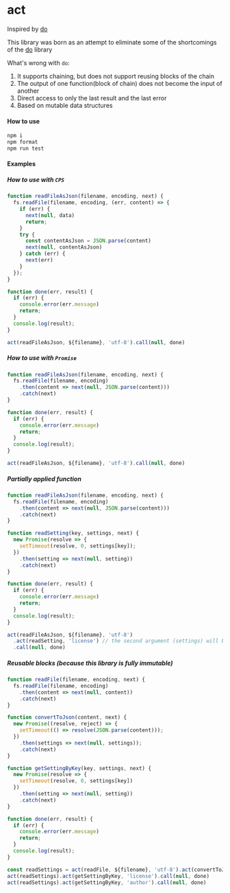 # act

Inspired by [do](https://github.com/metarhia/do)

This library was born as an attempt to eliminate some of the shortcomings of the [do](https://github.com/metarhia/do) library

What's wrong with `do`:
1) It supports chaining, but does not support reusing blocks of the chain
2) The output of one function(block of chain) does not become the input of another
3) Direct access to only the last result and the last error
4) Based on mutable data structures


#### How to use

```sh
npm i
npm format
npm run test
```

#### Examples

##### How to use with `CPS`

```js
function readFileAsJson(filename, encoding, next) {
  fs.readFile(filename, encoding, (err, content) => {
    if (err) {
      next(null, data)
      return;
    }
    try {
      const contentAsJson = JSON.parse(content)
      next(null, contentAsJson)
    } catch (err) {
      next(err)
    }
  });
}

function done(err, result) {
  if (err) {
    console.error(err.message)
    return;
  }
  console.log(result);
}

act(readFileAsJson, ${filename}, 'utf-8').call(null, done)
```

##### How to use with `Promise`

```js
function readFileAsJson(filename, encoding, next) {
  fs.readFile(filename, encoding)
    .then(content => next(null, JSON.parse(content)))
    .catch(next)
}

function done(err, result) {
  if (err) {
    console.error(err.message)
    return;
  }
  console.log(result);
}

act(readFileAsJson, ${filename}, 'utf-8').call(null, done)
```

##### Partially applied function
```js
function readFileAsJson(filename, encoding, next) {
  fs.readFile(filename, encoding)
    .then(content => next(null, JSON.parse(content)))
    .catch(next)
}

function readSetting(key, settings, next) {
  new Promise(resolve => {
    setTimeout(resolve, 0, settings[key]);
  })
    .then(setting => next(null, setting))
    .catch(next)
}

function done(err, result) {
  if (err) {
    console.error(err.message)
    return;
  }
  console.log(result);
}

act(readFileAsJson, ${filename}, 'utf-8')
  .act(readSetting, 'license') // the second argument (settings) will be provided by the `readFileAsJson`
  .call(null, done)
```

##### Reusable blocks (because this library is fully immutable)
```js
function readFile(filename, encoding, next) {
  fs.readFile(filename, encoding)
    .then(content => next(null, content))
    .catch(next)
}

function convertToJson(content, next) {
  new Promise((resolve, reject) => {
    setTimeout(() => resolve(JSON.parse(content)));
  })
    .then(settings => next(null, settings));
    .catch(next)
}

function getSettingByKey(key, settings, next) {
  new Promise(resolve => {
    setTimeout(resolve, 0, settings[key])
  })
    .then(setting => next(null, setting))
    .catch(next)
}

function done(err, result) {
  if (err) {
    console.error(err.message)
    return;
  }
  console.log(result);
}

const readSettings = act(readFile, ${filename}, 'utf-8').act(convertToJson) // define a reusable block
act(readSettings).act(getSettingByKey, 'license').call(null, done)
act(readSettings).act(getSettingByKey, 'author').call(null, done)
```
